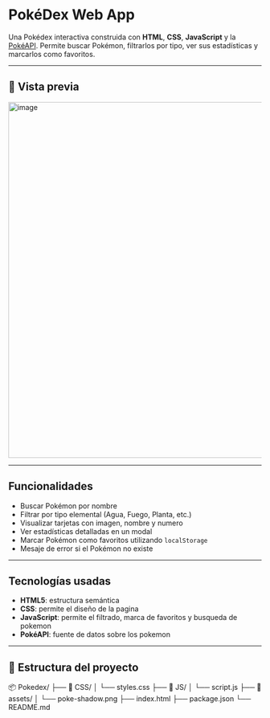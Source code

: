 # PokéDex Web App

Una Pokédex interactiva construida con **HTML**, **CSS**, **JavaScript** y la [PokéAPI](https://pokeapi.co/). 
Permite buscar Pokémon, filtrarlos por tipo, ver sus estadísticas y marcarlos como favoritos.

---

## 📸 Vista previa

<img width="1883" height="709" alt="image" src="https://github.com/user-attachments/assets/3c420a47-82b3-4d2e-b995-38665398efc7" />


---

## Funcionalidades

- Buscar Pokémon por nombre
- Filtrar por tipo elemental (Agua, Fuego, Planta, etc.)
- Visualizar tarjetas con imagen, nombre y numero
- Ver estadísticas detalladas en un modal
- Marcar Pokémon como favoritos utilizando `localStorage`
- Mesaje de error si el Pokémon no existe

---

## Tecnologías usadas

- **HTML5**: estructura semántica
- **CSS**: permite el diseño de la pagina
- **JavaScript**: permite el filtrado, marca de favoritos y busqueda de pokemon
- **PokéAPI**: fuente de datos sobre los pokemon

---

## 📁 Estructura del proyecto

📦 Pokedex/ ├── 📁 CSS/ │ └── styles.css ├── 📁 JS/ │ └── script.js ├── 📁 assets/ │ └── poke-shadow.png ├── index.html ├── package.json └── README.md
